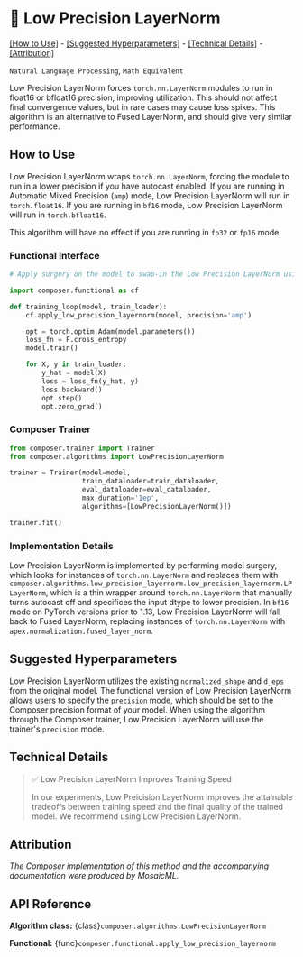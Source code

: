 # 🧁 Low Precision LayerNorm


[\[How to Use\]](#how-to-use) - [\[Suggested Hyperparameters\]](#suggested-hyperparameters) - [\[Technical Details\]](#technical-details) - [\[Attribution\]](#attribution)

 `Natural Language Processing`, `Math Equivalent`

Low Precision LayerNorm forces `torch.nn.LayerNorm` modules to run in float16 or bfloat16 precision, improving utilization. This should not affect final convergence values, but in rare cases may cause loss spikes. This algorithm is an alternative to Fused LayerNorm, and should give very similar performance.


## How to Use
Low Precision LayerNorm wraps `torch.nn.LayerNorm`, forcing the module to run in a lower precision if you have autocast enabled. If you are running in Automatic Mixed Precision (`amp`) mode, Low Precision LayerNorm will run in `torch.float16`. If you are running in `bf16` mode, Low Precision LayerNorm will run in `torch.bfloat16`.

This algorithm will have no effect if you are running in `fp32` or `fp16` mode.


### Functional Interface

```python
# Apply surgery on the model to swap-in the Low Precision LayerNorm using the Composer functional API

import composer.functional as cf

def training_loop(model, train_loader):
    cf.apply_low_precision_layernorm(model, precision='amp')

    opt = torch.optim.Adam(model.parameters())
    loss_fn = F.cross_entropy
    model.train()

    for X, y in train_loader:
        y_hat = model(X)
        loss = loss_fn(y_hat, y)
        loss.backward()
        opt.step()
        opt.zero_grad()
```

### Composer Trainer

<!--pytest.mark.gpu-->
<!--
```python
from tests.common.models import configure_tiny_bert_hf_model
from tests.common.datasets import dummy_bert_lm_dataloader

model = configure_tiny_bert_hf_model()
train_dataloader, eval_dataloader = dummy_bert_lm_dataloader(), dummy_bert_lm_dataloader()
```
-->
<!--pytest-codeblocks:cont-->
```python
from composer.trainer import Trainer
from composer.algorithms import LowPrecisionLayerNorm

trainer = Trainer(model=model,
                  train_dataloader=train_dataloader,
                  eval_dataloader=eval_dataloader,
                  max_duration='1ep',
                  algorithms=[LowPrecisionLayerNorm()])

trainer.fit()
```

### Implementation Details

Low Precision LayerNorm is implemented by performing model surgery, which looks for instances of `torch.nn.LayerNorm` and replaces them with `composer.algorithms.low_precision_layernorm.low_precision_layernorm.LPLayerNorm`, which is a thin wrapper around `torch.nn.LayerNorm` that manually turns autocast off and specifices the input dtype to lower precision. In `bf16` mode on PyTorch versions prior to 1.13, Low Precision LayerNorm will fall back to Fused LayerNorm, replacing instances of `torch.nn.LayerNorm` with `apex.normalization.fused_layer_norm`.

## Suggested Hyperparameters

Low Precision LayerNorm utilizes the existing `normalized_shape` and `d_eps` from the original model. The functional version of Low Precision LayerNorm allows users to specify the `precision` mode, which should be set to the Composer precision format of your model. When using the algorithm through the Composer trainer, Low Precision LayerNorm will use the trainer's `precision` mode.

## Technical Details

> ✅ Low Precision LayerNorm Improves Training Speed
>
> In our experiments, Low Preicision LayerNorm improves the attainable tradeoffs between training speed and the final quality of the trained model.
> We recommend using Low Precision LayerNorm.

## Attribution

*The Composer implementation of this method and the accompanying documentation were produced by MosaicML.*

## API Reference

**Algorithm class:** {class}`composer.algorithms.LowPrecisionLayerNorm`

**Functional:** {func}`composer.functional.apply_low_precision_layernorm`
